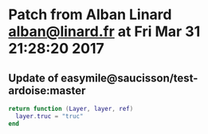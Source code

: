 # Patch from Alban Linard <alban@linard.fr> at Fri Mar 31 21:28:20 2017

## Update of easymile@saucisson/test-ardoise:master

```lua
return function (Layer, layer, ref)
  layer.truc = "truc"
end
```


